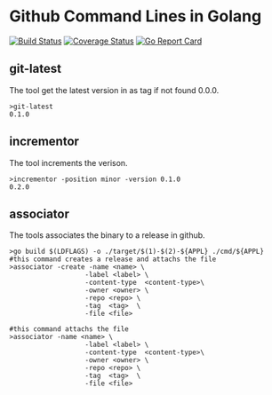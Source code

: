# Github Command Lines in Golang

[![Build Status](https://travis-ci.org/sjeandeaux/github-cmd-go.svg)](https://travis-ci.org/sjeandeaux/github-cmd-go) [![Coverage Status](https://coveralls.io/repos/github/sjeandeaux/github-cmd-go/badge.svg?branch=develop)](https://coveralls.io/github/sjeandeaux/github-cmd-go?branch=develop) [![Go Report Card](https://goreportcard.com/badge/github.com/sjeandeaux/github-cmd-go)](https://goreportcard.com/report/github.com/sjeandeaux/github-cmd-go)

## git-latest

The tool get the latest version in as tag if not found 0.0.0.

```
>git-latest
0.1.0
```

## incrementor

The tool increments the verison.

```
>incrementor -position minor -version 0.1.0
0.2.0
```

## associator

The tools associates the binary to a release in github.

```
>go build $(LDFLAGS) -o ./target/$(1)-$(2)-${APPL} ./cmd/${APPL}
#this command creates a release and attachs the file
>associator -create -name <name> \
                   -label <label> \
                   -content-type  <content-type>\
                   -owner <owner> \
                   -repo <repo> \
                   -tag  <tag>  \
                   -file <file>

#this command attachs the file
>associator -name <name> \
                   -label <label> \
                   -content-type  <content-type>\
                   -owner <owner> \
                   -repo <repo> \
                   -tag  <tag>  \
                   -file <file>
```
